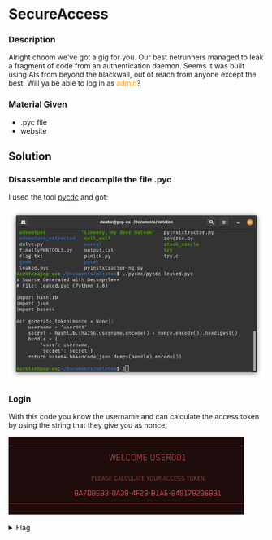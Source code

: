 # SecureAccess

### Description

Alright choom we've got a gig for you.
Our best netrunners managed to leak a fragment of code from an authentication daemon.
Seems it was built using AIs from beyond the blackwall, out of reach from anyone except the best.
Will ya be able to log in as <span style="color:orange">admin</span>?

### Material Given

- .pyc file
- website

## Solution

### Disassemble and decompile the file .pyc

I used the tool [pycdc](https://github.com/zrax/pycdc) and got:

![Important code](../imagines/decompyle.png)

### Login

With this code you know the username and can calculate the access token by using the string that they give you as nonce:

![Access token](../imagines/Access%20Token.png)

<details>

  <summary>Flag</summary>

ptm{m4yb3_7he_A1s_4r3_n0t_th4t_5m4r7}

</details>
